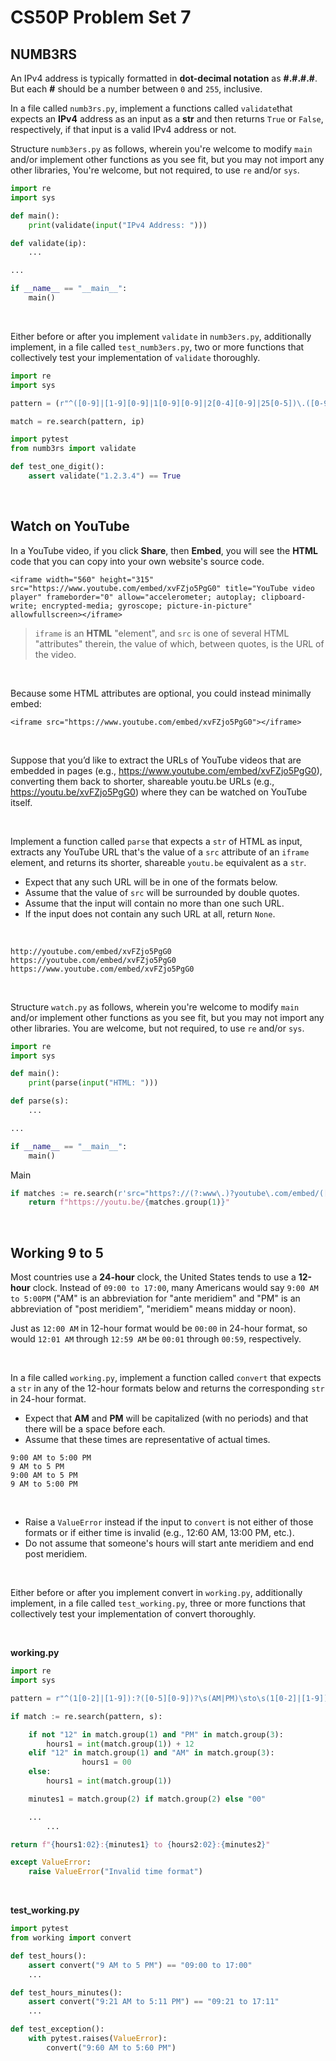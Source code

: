 # CS50P Problem Set 7

## NUMB3RS
An IPv4 address is typically formatted in **dot-decimal notation** as **#.#.#.#**. But each **#** should be a number between `0` and `255`, inclusive.

In a file called `numb3rs.py`, implement a functions called `validate`that expects an **IPv4** address as an input as a **str** and then returns `True` or `False`, respectively, if that input is a valid IPv4 address or not.

Structure `numb3ers.py` as follows, wherein you're welcome to modify `main` and/or implement other functions as you see fit, but you may not import any other libraries, You're welcome, but not required, to use `re` and/or `sys`.
```py
import re
import sys

def main():
    print(validate(input("IPv4 Address: ")))

def validate(ip):
    ...

...

if __name__ == "__main__":
    main()
```
<br>

Either before or after you implement `validate` in `numb3ers.py`, additionally implement, in a file called `test_numb3ers.py`, two or more functions that collectively test your implementation of `validate` thoroughly.
<br>

```py
import re
import sys
```
```py
pattern = (r"^([0-9]|[1-9][0-9]|1[0-9][0-9]|2[0-4][0-9]|25[0-5])\.([0-9]|[1-9][0-9]|1[0-9][0-9]|2[0-4][0-9]|25[0-5])\.([0-9]|[1-9][0-9]|1[0-9][0-9]|2[0-4][0-9]|25[0-5])\.([0-9]|[1-9][0-9]|1[0-9][0-9]|2[0-4][0-9]|25[0-5])$")
```
```py
match = re.search(pattern, ip)
```
```py
import pytest
from numb3rs import validate
```
```py
def test_one_digit():
    assert validate("1.2.3.4") == True
```
<br>

## Watch on YouTube
In a YouTube video, if you click **Share**, then **Embed**, you will see the **HTML** code that you can copy into your own website's source code.

```
<iframe width="560" height="315" src="https://www.youtube.com/embed/xvFZjo5PgG0" title="YouTube video player" frameborder="0" allow="accelerometer; autoplay; clipboard-write; encrypted-media; gyroscope; picture-in-picture" allowfullscreen></iframe>
```
> `iframe` is an **HTML** "element", and `src` is one of several HTML "attributes" therein, the value of which, between quotes, is the URL of the video.

<br>

Because some HTML attributes are optional, you could instead minimally embed:
```
<iframe src="https://www.youtube.com/embed/xvFZjo5PgG0"></iframe>
```
<br>

Suppose that you’d like to extract the URLs of YouTube videos that are embedded in pages (e.g., https://www.youtube.com/embed/xvFZjo5PgG0), converting them back to shorter, shareable youtu.be URLs (e.g., https://youtu.be/xvFZjo5PgG0) where they can be watched on YouTube itself.

<br>

Implement a function called `parse` that expects a `str` of HTML as input, extracts any YouTube URL that's the value of a `src` attribute of an `iframe` element, and returns its shorter, shareable `youtu.be` equivalent as a `str`. 

- Expect that any such URL will be in one of the formats below.
- Assume that the value of `src` will be surrounded by double quotes.
- Assume that the input will contain no more than one such URL.
- If the input does not contain any such URL at all, return `None`.

<br>

```
http://youtube.com/embed/xvFZjo5PgG0
https://youtube.com/embed/xvFZjo5PgG0
https://www.youtube.com/embed/xvFZjo5PgG0
``` 
<br>

Structure `watch.py` as follows, wherein you're welcome to modify `main` and/or implement other functions as you see fit, but you may not import any other libraries. You are welcome, but not required, to use `re` and/or `sys`.
```py
import re
import sys

def main():
    print(parse(input("HTML: ")))

def parse(s):
    ...

...

if __name__ == "__main__":
    main()
```
Main
```py
if matches := re.search(r'src="https?://(?:www\.)?youtube\.com/embed/([a-zA-Z0-9_-]+)"', s):
    return f"https://youtu.be/{matches.group(1)}"
```
<br>

## Working 9 to 5

Most countries use a **24-hour** clock, the United States tends to use a **12-hour** clock. Instead of `09:00 to 17:00`, many Americans would say `9:00 AM to 5:00PM` ("AM" is an abbreviation for "ante meridiem" and "PM" is an abbreviation of "post meridiem", "meridiem" means midday or noon).

Just as `12:00 AM` in 12-hour format would be `00:00` in 24-hour format, so would `12:01 AM` through `12:59 AM` be `00:01` through `00:59`, respectively.

<br>

In a file called `working.py`, implement a function called `convert` that expects a `str` in any of the 12-hour formats below and returns the corresponding `str` in 24-hour format.
- Expect that **AM** and **PM** will be capitalized (with no periods) and that there will be a space before each.
- Assume that these times are representative of actual times.
```
9:00 AM to 5:00 PM
9 AM to 5 PM
9:00 AM to 5 PM
9 AM to 5:00 PM
```
<br>

- Raise a `ValueError` instead if the input to `convert` is not either of those formats or if either time is invalid (e.g., 12:60 AM, 13:00 PM, etc.).
- Do not assume that someone's hours will start ante meridiem and end post meridiem.

<br>

Either before or after you implement convert in `working.py`, additionally implement, in a file called `test_working.py`, three or more functions that collectively test your implementation of convert thoroughly.

<br> 

**working.py**
```py
import re
import sys
```
```py
pattern = r"^(1[0-2]|[1-9]):?([0-5][0-9])?\s(AM|PM)\sto\s(1[0-2]|[1-9]):?([0-5][0-9])?\s(AM|PM)$"
```
```py
if match := re.search(pattern, s):

    if not "12" in match.group(1) and "PM" in match.group(3):
        hours1 = int(match.group(1)) + 12
    elif "12" in match.group(1) and "AM" in match.group(3):
                hours1 = 00
    else:
        hours1 = int(match.group(1))

    minutes1 = match.group(2) if match.group(2) else "00"

    ...
        ...
```
```py
return f"{hours1:02}:{minutes1} to {hours2:02}:{minutes2}"
```
```py
except ValueError:
    raise ValueError("Invalid time format")
```
<br>

**test_working.py**
```py
import pytest
from working import convert
```
```py
def test_hours():
    assert convert("9 AM to 5 PM") == "09:00 to 17:00"
    ...
```
```py
def test_hours_minutes():
    assert convert("9:21 AM to 5:11 PM") == "09:21 to 17:11"
    ...
```
```py
def test_exception():
    with pytest.raises(ValueError):
        convert("9:60 AM to 5:60 PM")
```
<br>
